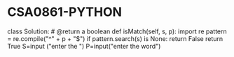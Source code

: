 # CSA0861-PYTHON
class Solution:
    # @return a boolean
    def isMatch(self, s, p):
        import re
        pattern = re.compile("^" + p + "$")
        if pattern.search(s) is None:
            return False
        return True
S=input ("enter the ") 
P=input("enter the word")
